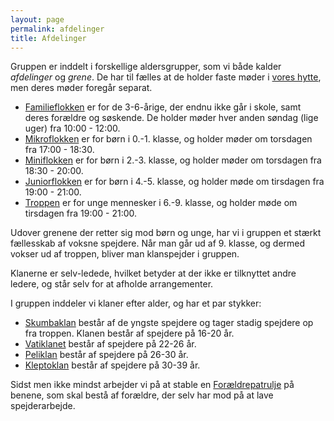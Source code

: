 ```yaml
---
layout: page
permalink: afdelinger
title: Afdelinger
---
```

Gruppen er inddelt i forskellige aldersgrupper, som vi både kalder *afdelinger* og *grene*.
De har til fælles at de holder faste møder i [vores hytte](/hytte), men deres møder foregår separat.

- [Familieflokken](/familie) er for de 3-6-årige, der endnu ikke går i skole, samt deres forældre og søskende.
  De holder møder hver anden søndag (lige uger) fra 10:00 - 12:00.
- [Mikroflokken](/mikroflok) er for børn i 0.-1. klasse, og holder møder om torsdagen fra 17:00 - 18:30.
- [Miniflokken](/miniflko) er for børn i 2.-3. klasse, og holder møder om torsdagen fra 18:30 - 20:00.
- [Juniorflokken](/juniorflok) er for børn i 4.-5. klasse, og holder møde om tirsdagen fra 19:00 - 21:00.
- [Troppen](/trop) er for unge mennesker i 6.-9. klasse, og holder møde om tirsdagen fra 19:00 - 21:00.

Udover grenene der retter sig mod børn og unge, har vi i gruppen et stærkt fællesskab af voksne spejdere.
Når man går ud af 9. klasse, og dermed vokser ud af troppen, bliver man klanspejder i gruppen.

Klanerne er selv-ledede, hvilket betyder at der ikke er tilknyttet andre ledere, og står selv for at afholde arrangementer.

I gruppen inddeler vi klaner efter alder, og har et par stykker:

- [Skumbaklan](/skumbaklan) består af de yngste spejdere og tager stadig spejdere op fra troppen.
  Klanen består af spejdere på 16-20 år.
- [Vatiklanet](/vatiklanet) består af spejdere på 22-26 år.
- [Peliklan](/peliklan) består af spejdere på 26-30 år.
- [Kleptoklan](/kleptoklan) består af spejdere på 30-39 år.

Sidst men ikke mindst arbejder vi på at stable en [Forældrepatrulje](/foraeldrepatruljen) på benene, som skal bestå af forældre, der selv har mod på at lave spejderarbejde.
